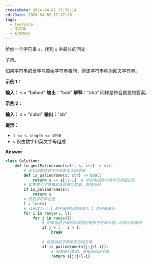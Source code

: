 ```yaml
---
createDate: 2024-04-02 15:56:14
editDate: 2024-04-02 17:17:28
tags:
  - leetcode
  - 字符串
  - 动态规划
---
```


给你一个字符串 `s`，找到 `s` 中最长的回文

子串。

如果字符串的反序与原始字符串相同，则该字符串称为回文字符串。

**示例 1：**

**输入：** s = "babad"
**输出：**"bab"
**解释：**"aba" 同样是符合题意的答案。

**示例 2：**

**输入：** s = "cbbd"
**输出：**"bb"

**提示：**

- `1 <= s.length <= 1000`
- `s` 仅由数字和英文字母组成

**Answer**
```python
class Solution:
    def longestPalindrome(self, s: str) -> str:
        # 定义函数检查字符串是否为回文串
        def is_palindrome(s: str) -> bool:
            return s == s[::-1]  # 字符串逆序与原字符串相比较
        # 如果整个字符串本身就是回文串，直接返回
        if is_palindrome(s):
            return s
        # 获取字符串长度
        l = len(s)
        # 从长度为 l-1 的子串开始向长度为 1 的子串遍历
        for i in range(1, l):
            for j in range(l):
                # 如果当前子串的长度超过剩余字符串长度，结束内层循环
                if j + l - i > l:
                    break
                
                # 检查当前子串是否为回文串
                if is_palindrome(s[j:j+l-i]):
                    # 如果是回文串，直接返回该子串
                    return s[j:j+l-i]

```